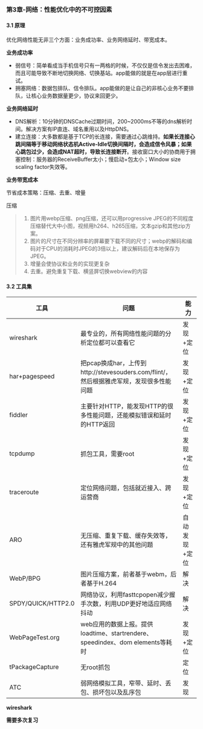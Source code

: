 ### 第3章-网络：性能优化中的不可控因素

#### 3.1 原理

优化网络性能无非三个方面：业务成功率、业务网络延时、带宽成本。

**业务成功率**

- 弱信号：简单看成当手机信号只有一两格的时候，不仅仅是信令发出去困难，而且可能导致不断地切换网络、切换基站。app能做的就是在app层进行重试。
- 拥塞网络：数据包排队、信令排队。app能做的是让自己的非核心业务不要排队，让核心业务数据量更少，协议来回更少。

**业务网络延时**

- DNS解析：10分钟的DNSCache过期时间，200~2000ms不等的dns解析时间。解决方案有IP直连、域名重用以及HttpDNS。
- 建立连接：大多数都是基于TCP的长连接，需要通过心跳维持。**如果长连接心跳间隔等于移动网络状态机Active-Idle切换间隔时，会造成信令风暴；如果心跳包过少，会造成NAT超时，导致长连接断开**。接收窗口大小的协商用于拥塞控制：服务器的ReceiveBuffer太小；慢启动+包太小；Window size scaling factor失效等。

**业务带宽成本**

节省成本策略：压缩、去重、增量

压缩

> 1. 图片用webp压缩、png压缩，还可以用progressive JPEG的不同程度压缩替代大中小图，视频用h264、h265压缩，文本gzip和其他zip方案。
> 2. 图片的尺寸在不同分辨率的屏幕要下载不同的尺寸；webp的解码和编码对于CPU的消耗时JPEG的3倍以上，建议解码后在本地保存为JPEG。
> 3. 增量会使协议和业务的实现更复杂
> 4. 去重。避免重复下载、横竖屏切换webview的内容

#### 3.2 工具集

| 工具               | 问题                                                         | 能力          |
| ------------------ | ------------------------------------------------------------ | ------------- |
| wireshark          | 最专业的，所有网络性能问题的分析定位都可以查看它             | 发现+定位     |
| har+pagespeed      | 把pcap换成har，上传到http://stevesouders.com/flint/，然后根据雅虎军规，发现很多性能问题 | 发现+定位     |
| fiddler            | 主要针对HTTP，能发现HTTP的很多性能问题，还能模拟错误和延时的HTTP返回 | 发现+定位     |
| tcpdump            | 抓包工具，需要root                                           | 发现+定位     |
| traceroute         | 定位网络问题，包括就近接入、跨运营商                         | 发现+定位     |
| ARO                | 无压缩、重复下载、缓存失效等，还有雅虎军规中的其他问题       | 自动发现+定位 |
| WebP/BPG           | 图片压缩方案，前者基于webm，后者基于H.264                    | 解决          |
| SPDY/QUICK/HTTP2.0 | 网络协议，利用fasttcpopen减少握手次数，利用UDP更好地适应网络抖动 | 解决          |
| WebPageTest.org    | web应用的数据上报。提供loadtime、startrendere、speedindex、dom elements等耗时 | 发现+定位     |
| tPackageCapture    | 无root抓包                                                   | 定位          |
| ATC                | 弱网络模拟工具，窄带、延时、丢包、损坏包以及乱序包           | 发现          |

**wireshark**

**需要多次复习**
